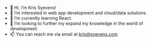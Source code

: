 - 👋 Hi, I’m Kris Syevens!
- 👀 I’m interested in web app development and cloud/data solutions.
- 🌱 I’m currently learning React.
- 💞️ I’m looking to further my expand my knowledge in the world of development.
- 📫 You can reach me via email at kris@syevens.com
